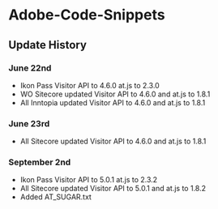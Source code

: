 # Adobe-Code-Snippets

## Update History  

### June 22nd  

* Ikon Pass Visitor API to 4.6.0 at.js to 2.3.0
* WO Sitecore updated Visitor API to 4.6.0 and at.js to 1.8.1
* All Inntopia updated Visitor API to 4.6.0 and at.js to 1.8.1

### June 23rd  

* All Sitecore updated Visitor API to 4.6.0 and at.js to 1.8.1

### September 2nd 

* Ikon Pass Visitor API to 5.0.1 at.js to 2.3.2
* All Sitecore updated Visitor API to 5.0.1 and at.js to 1.8.2
* Added AT_SUGAR.txt
